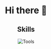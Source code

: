 <h1 align="center">Hi there 👋</h1>

<div align="center">
  <h2> <strong> Skills </strong></h2>
  <img src="https://skillicons.dev/icons?i=html,css,figma,ps,ae,ai,vscode,unreal" alt="Tools"> <br> 

<!--
**aai210/aai210** is a ✨ _special_ ✨ repository because its `README.md` (this file) appears on your GitHub profile.

Here are some ideas to get you started:

- 🔭 I’m currently working on ...
- 🌱 I’m currently learning ...
- 👯 I’m looking to collaborate on ...
- 🤔 I’m looking for help with ...
- 💬 Ask me about ...
- 📫 How to reach me: ...
- 😄 Pronouns: ...
- ⚡ Fun fact: ...
-->
